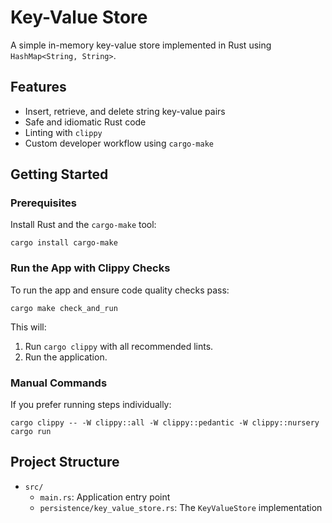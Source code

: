 # Key-Value Store

A simple in-memory key-value store implemented in Rust using `HashMap<String, String>`.

## Features

- Insert, retrieve, and delete string key-value pairs
- Safe and idiomatic Rust code
- Linting with `clippy`
- Custom developer workflow using `cargo-make`

## Getting Started

### Prerequisites

Install Rust and the `cargo-make` tool:

    cargo install cargo-make

### Run the App with Clippy Checks

To run the app and ensure code quality checks pass:

    cargo make check_and_run

This will:
1. Run `cargo clippy` with all recommended lints.
2. Run the application.

### Manual Commands

If you prefer running steps individually:

    cargo clippy -- -W clippy::all -W clippy::pedantic -W clippy::nursery
    cargo run

## Project Structure

- `src/`
  - `main.rs`: Application entry point
  - `persistence/key_value_store.rs`: The `KeyValueStore` implementation